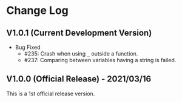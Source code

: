 # Change Log

## V1.0.1 (Current Development Version)

*   Bug Fixed
    *   #235: Crash when using `_` outside a function.
    *   #237: Comparing between variables having a string is failed.

## V1.0.0 (Official Release) - 2021/03/16

This is a 1st official release version.
